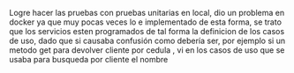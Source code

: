 Logre hacer las pruebas con pruebas unitarias en local, dio un problema en docker ya que muy pocas veces lo e implementado de esta forma, se trato que los servicios esten programados de tal forma la definicion de los casos de uso, dado que si causaba confusión como debería ser, por ejemplo si un metodo get para devolver cliente por cedula , vi en los casos de uso que se usaba para busqueda por cliente el nombre
